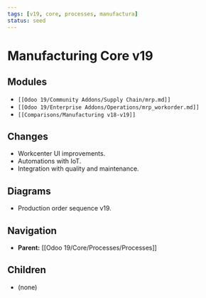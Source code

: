 ```yaml
---
tags: [v19, core, processes, manufactura]
status: seed
---
```

# Manufacturing Core v19

## Modules
- `[[Odoo 19/Community Addons/Supply Chain/mrp.md]]`
- `[[Odoo 19/Enterprise Addons/Operations/mrp_workorder.md]]`
- `[[Comparisons/Manufacturing v18-v19]]`

## Changes
- Workcenter UI improvements.
- Automations with IoT.
- Integration with quality and maintenance.

## Diagrams
- Production order sequence v19.






## Navigation
- **Parent:** [[Odoo 19/Core/Processes/Processes]]
## Children
- (none)
